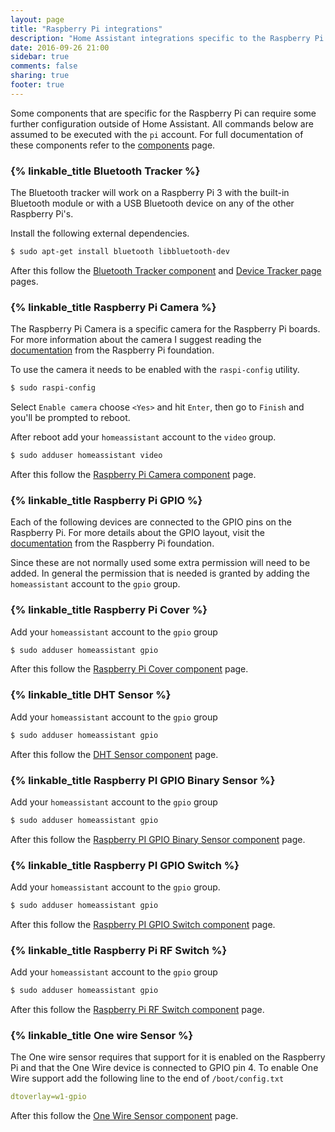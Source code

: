 ```yaml
---
layout: page
title: "Raspberry Pi integrations"
description: "Home Assistant integrations specific to the Raspberry Pi."
date: 2016-09-26 21:00
sidebar: true
comments: false
sharing: true
footer: true
---
```


Some components that are specific for the Raspberry Pi can require some further configuration outside of Home Assistant. All commands below are assumed to be executed with the `pi` account. For full documentation of these components refer to the [components](/components) page.

### {% linkable_title Bluetooth Tracker %}

The Bluetooth tracker will work on a Raspberry Pi 3 with the built-in Bluetooth module or with a USB Bluetooth device on any of the other Raspberry Pi's.

Install the following external dependencies.
```bash
$ sudo apt-get install bluetooth libbluetooth-dev
```
After this follow the [Bluetooth Tracker component](/components/device_tracker.bluetooth_tracker/) and [Device Tracker page](/components/device_tracker/) pages.

### {% linkable_title Raspberry Pi Camera %}

The Raspberry Pi Camera is a specific camera for the Raspberry Pi boards. For more information about the camera I suggest reading the [documentation](https://www.raspberrypi.org/documentation/usage/camera/) from the Raspberry Pi foundation.

To use the camera it needs to be enabled with the `raspi-config` utility.

```bash
$ sudo raspi-config
```

Select `Enable camera` choose `<Yes>` and hit `Enter`, then go to `Finish` and you'll be prompted to reboot.

After reboot add your `homeassistant` account to the `video` group.

```bash
$ sudo adduser homeassistant video
```

After this follow the [Raspberry Pi Camera component](/components/camera.rpi_camera/) page.

### {% linkable_title Raspberry Pi GPIO %}

Each of the following devices are connected to the GPIO pins on the Raspberry Pi.
For more details about the GPIO layout, visit the [documentation](https://www.raspberrypi.org/documentation/usage/gpio/) from the Raspberry Pi foundation.

Since these are not normally used some extra permission will need to be added.
In general the permission that is needed is granted by adding the `homeassistant` account to the `gpio` group.

### {% linkable_title Raspberry Pi Cover %}

Add your `homeassistant` account to the `gpio` group
```bash
$ sudo adduser homeassistant gpio
```
After this follow the [Raspberry Pi Cover component](/components/cover.rpi_gpio/) page.

### {% linkable_title DHT Sensor %}

Add your `homeassistant` account to the `gpio` group
```bash
$ sudo adduser homeassistant gpio
```
After this follow the [DHT Sensor component](/components/sensor.dht/) page.


### {% linkable_title Raspberry PI GPIO Binary Sensor %}

Add your `homeassistant` account to the `gpio` group
```bash
$ sudo adduser homeassistant gpio
```
After this follow the [Raspberry PI GPIO Binary Sensor component](/components/binary_sensor.rpi_gpio/) page.

### {% linkable_title Raspberry PI GPIO Switch %}

Add your `homeassistant` account to the `gpio` group.
```bash
$ sudo adduser homeassistant gpio
```
After this follow the [Raspberry PI GPIO Switch component](/components/switch.rpi_gpio/) page.

### {% linkable_title Raspberry Pi RF Switch %}

Add your `homeassistant` account to the `gpio` group
```bash
$ sudo adduser homeassistant gpio
```
After this follow the [Raspberry Pi RF Switch component](/components/switch.rpi_rf/) page.

### {% linkable_title One wire Sensor %}

The One wire sensor requires that support for it is enabled on the Raspberry Pi and that the One Wire device is connected to GPIO pin 4.
To enable One Wire support add the following line to the end of `/boot/config.txt`
```yaml
dtoverlay=w1-gpio
```
After this follow the [One Wire Sensor component](/components/sensor.onewire/) page.

